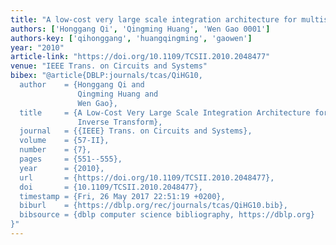 ```yaml
---
title: "A low-cost very large scale integration architecture for multistandard inverse transform"
authors: ['Honggang Qi', 'Qingming Huang', 'Wen Gao 0001']
authors-key: ['qihonggang', 'huangqingming', 'gaowen']
year: "2010"
article-link: "https://doi.org/10.1109/TCSII.2010.2048477"
venue: "IEEE Trans. on Circuits and Systems"
bibex: "@article{DBLP:journals/tcas/QiHG10,
  author    = {Honggang Qi and
               Qingming Huang and
               Wen Gao},
  title     = {A Low-Cost Very Large Scale Integration Architecture for Multistandard
               Inverse Transform},
  journal   = {{IEEE} Trans. on Circuits and Systems},
  volume    = {57-II},
  number    = {7},
  pages     = {551--555},
  year      = {2010},
  url       = {https://doi.org/10.1109/TCSII.2010.2048477},
  doi       = {10.1109/TCSII.2010.2048477},
  timestamp = {Fri, 26 May 2017 22:51:19 +0200},
  biburl    = {https://dblp.org/rec/journals/tcas/QiHG10.bib},
  bibsource = {dblp computer science bibliography, https://dblp.org}
}"
---
```

